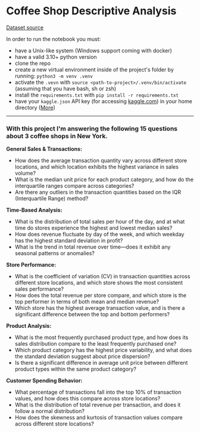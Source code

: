 # Coffee Shop Descriptive Analysis

[Dataset source](https://www.kaggle.com/datasets/ahmedabbas757/coffee-sales?resource=download)

In order to run the notebook you must:
- have a Unix-like system (Windows support coming with docker)
- have a valid 3.10+ python version
- clone the repo
- create a new virtual environment inside of the project's folder by running: `python3 -m venv .venv`
- activate the `.vevn` with `source <path-to-project>/.venv/bin/activate` (assuming that you have bash, sh or zsh)
- install the `requirements.txt` with `pip install -r requirements.txt`
- have your `kaggle.json` API key (for accessing [kaggle.com](https://www.kaggle.com/)) in your home directory ([More](https://github.com/Kaggle/kagglehub#option-3-read-credentials-from-kagglejson))
---
### With this project I'm answering the following 15 questions about 3 coffee shops in New York.

**General Sales & Transactions:**
- How does the average transaction quantity vary across different store locations, and which location exhibits the highest variance in sales volume?
- What is the median unit price for each product category, and how do the interquartile ranges compare across categories?
- Are there any outliers in the transaction quantities based on the IQR (Interquartile Range) method?

**Time-Based Analysis:**
- What is the distribution of total sales per hour of the day, and at what time do stores experience the highest and lowest median sales?
- How does revenue fluctuate by day of the week, and which weekday has the highest standard deviation in profit?
- What is the trend in total revenue over time—does it exhibit any seasonal patterns or anomalies?

**Store Performance:**
- What is the coefficient of variation (CV) in transaction quantities across different store locations, and which store shows the most consistent sales performance?
- How does the total revenue per store compare, and which store is the top performer in terms of both mean and median revenue?
- Which store has the highest average transaction value, and is there a significant difference between the top and bottom performers?

**Product Analysis:**
- What is the most frequently purchased product type, and how does its sales distribution compare to the least frequently purchased one?
- Which product category has the highest price variability, and what does the standard deviation suggest about price dispersion?
- Is there a significant difference in average unit price between different product types within the same product category?

**Customer Spending Behavior:**
- What percentage of transactions fall into the top 10% of transaction values, and how does this compare across store locations?
- What is the distribution of total revenue per transaction, and does it follow a normal distribution?
- How does the skewness and kurtosis of transaction values compare across different store locations?
